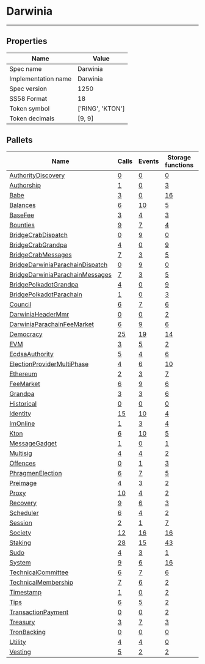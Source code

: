 # Darwinia

---------

## Properties
| Name | Value |
| -------- | -------- |
| Spec name     | Darwinia     |
| Implementation name     | Darwinia     |
| Spec version     | 1250     |
| SS58 Format     | 18     |
| Token symbol      | ['RING', 'KTON']     |
| Token decimals      | [9, 9]     |

## Pallets
| Name | Calls | Events | Storage functions | Constants | Errors
| -------- | -------- | -------- | -------- | -------- | -------- |
| [AuthorityDiscovery](authoritydiscovery.md) | [0](authoritydiscovery.md#calls) | [0](authoritydiscovery.md#events) | [0](authoritydiscovery.md#storage-functions) | [0](authoritydiscovery.md#constants) | [0](authoritydiscovery.md#errors)
| [Authorship](authorship.md) | [1](authorship.md#calls) | [0](authorship.md#events) | [3](authorship.md#storage-functions) | [1](authorship.md#constants) | [7](authorship.md#errors)
| [Babe](babe.md) | [3](babe.md#calls) | [0](babe.md#events) | [16](babe.md#storage-functions) | [3](babe.md#constants) | [3](babe.md#errors)
| [Balances](balances.md) | [6](balances.md#calls) | [10](balances.md#events) | [5](balances.md#storage-functions) | [3](balances.md#constants) | [9](balances.md#errors)
| [BaseFee](basefee.md) | [3](basefee.md#calls) | [4](basefee.md#events) | [3](basefee.md#storage-functions) | [0](basefee.md#constants) | [0](basefee.md#errors)
| [Bounties](bounties.md) | [9](bounties.md#calls) | [7](bounties.md#events) | [4](bounties.md#storage-functions) | [7](bounties.md#constants) | [10](bounties.md#errors)
| [BridgeCrabDispatch](bridgecrabdispatch.md) | [0](bridgecrabdispatch.md#calls) | [9](bridgecrabdispatch.md#events) | [0](bridgecrabdispatch.md#storage-functions) | [0](bridgecrabdispatch.md#constants) | [0](bridgecrabdispatch.md#errors)
| [BridgeCrabGrandpa](bridgecrabgrandpa.md) | [4](bridgecrabgrandpa.md#calls) | [0](bridgecrabgrandpa.md#events) | [9](bridgecrabgrandpa.md#storage-functions) | [2](bridgecrabgrandpa.md#constants) | [10](bridgecrabgrandpa.md#errors)
| [BridgeCrabMessages](bridgecrabmessages.md) | [7](bridgecrabmessages.md#calls) | [3](bridgecrabmessages.md#events) | [5](bridgecrabmessages.md#storage-functions) | [1](bridgecrabmessages.md#constants) | [12](bridgecrabmessages.md#errors)
| [BridgeDarwiniaParachainDispatch](bridgedarwiniaparachaindispatch.md) | [0](bridgedarwiniaparachaindispatch.md#calls) | [9](bridgedarwiniaparachaindispatch.md#events) | [0](bridgedarwiniaparachaindispatch.md#storage-functions) | [0](bridgedarwiniaparachaindispatch.md#constants) | [0](bridgedarwiniaparachaindispatch.md#errors)
| [BridgeDarwiniaParachainMessages](bridgedarwiniaparachainmessages.md) | [7](bridgedarwiniaparachainmessages.md#calls) | [3](bridgedarwiniaparachainmessages.md#events) | [5](bridgedarwiniaparachainmessages.md#storage-functions) | [1](bridgedarwiniaparachainmessages.md#constants) | [12](bridgedarwiniaparachainmessages.md#errors)
| [BridgePolkadotGrandpa](bridgepolkadotgrandpa.md) | [4](bridgepolkadotgrandpa.md#calls) | [0](bridgepolkadotgrandpa.md#events) | [9](bridgepolkadotgrandpa.md#storage-functions) | [2](bridgepolkadotgrandpa.md#constants) | [10](bridgepolkadotgrandpa.md#errors)
| [BridgePolkadotParachain](bridgepolkadotparachain.md) | [1](bridgepolkadotparachain.md#calls) | [0](bridgepolkadotparachain.md#events) | [3](bridgepolkadotparachain.md#storage-functions) | [1](bridgepolkadotparachain.md#constants) | [5](bridgepolkadotparachain.md#errors)
| [Council](council.md) | [6](council.md#calls) | [7](council.md#events) | [6](council.md#storage-functions) | [0](council.md#constants) | [10](council.md#errors)
| [DarwiniaHeaderMmr](darwiniaheadermmr.md) | [0](darwiniaheadermmr.md#calls) | [0](darwiniaheadermmr.md#events) | [2](darwiniaheadermmr.md#storage-functions) | [0](darwiniaheadermmr.md#constants) | [0](darwiniaheadermmr.md#errors)
| [DarwiniaParachainFeeMarket](darwiniaparachainfeemarket.md) | [6](darwiniaparachainfeemarket.md#calls) | [9](darwiniaparachainfeemarket.md#events) | [6](darwiniaparachainfeemarket.md#storage-functions) | [9](darwiniaparachainfeemarket.md#constants) | [7](darwiniaparachainfeemarket.md#errors)
| [Democracy](democracy.md) | [25](democracy.md#calls) | [19](democracy.md#events) | [14](democracy.md#storage-functions) | [11](democracy.md#constants) | [28](democracy.md#errors)
| [EVM](evm.md) | [3](evm.md#calls) | [5](evm.md#events) | [2](evm.md#storage-functions) | [0](evm.md#constants) | [6](evm.md#errors)
| [EcdsaAuthority](ecdsaauthority.md) | [5](ecdsaauthority.md#calls) | [4](ecdsaauthority.md#events) | [6](ecdsaauthority.md#storage-functions) | [5](ecdsaauthority.md#constants) | [9](ecdsaauthority.md#errors)
| [ElectionProviderMultiPhase](electionprovidermultiphase.md) | [4](electionprovidermultiphase.md#calls) | [6](electionprovidermultiphase.md#events) | [10](electionprovidermultiphase.md#storage-functions) | [14](electionprovidermultiphase.md#constants) | [11](electionprovidermultiphase.md#errors)
| [Ethereum](ethereum.md) | [2](ethereum.md#calls) | [3](ethereum.md#events) | [7](ethereum.md#storage-functions) | [0](ethereum.md#constants) | [4](ethereum.md#errors)
| [FeeMarket](feemarket.md) | [6](feemarket.md#calls) | [9](feemarket.md#events) | [6](feemarket.md#storage-functions) | [9](feemarket.md#constants) | [7](feemarket.md#errors)
| [Grandpa](grandpa.md) | [3](grandpa.md#calls) | [3](grandpa.md#events) | [6](grandpa.md#storage-functions) | [1](grandpa.md#constants) | [7](grandpa.md#errors)
| [Historical](historical.md) | [0](historical.md#calls) | [0](historical.md#events) | [0](historical.md#storage-functions) | [0](historical.md#constants) | [0](historical.md#errors)
| [Identity](identity.md) | [15](identity.md#calls) | [10](identity.md#events) | [4](identity.md#storage-functions) | [6](identity.md#constants) | [16](identity.md#errors)
| [ImOnline](imonline.md) | [1](imonline.md#calls) | [3](imonline.md#events) | [4](imonline.md#storage-functions) | [1](imonline.md#constants) | [2](imonline.md#errors)
| [Kton](kton.md) | [6](kton.md#calls) | [10](kton.md#events) | [5](kton.md#storage-functions) | [3](kton.md#constants) | [9](kton.md#errors)
| [MessageGadget](messagegadget.md) | [1](messagegadget.md#calls) | [0](messagegadget.md#events) | [1](messagegadget.md#storage-functions) | [0](messagegadget.md#constants) | [0](messagegadget.md#errors)
| [Multisig](multisig.md) | [4](multisig.md#calls) | [4](multisig.md#events) | [2](multisig.md#storage-functions) | [3](multisig.md#constants) | [14](multisig.md#errors)
| [Offences](offences.md) | [0](offences.md#calls) | [1](offences.md#events) | [3](offences.md#storage-functions) | [0](offences.md#constants) | [0](offences.md#errors)
| [PhragmenElection](phragmenelection.md) | [6](phragmenelection.md#calls) | [7](phragmenelection.md#events) | [5](phragmenelection.md#storage-functions) | [7](phragmenelection.md#constants) | [17](phragmenelection.md#errors)
| [Preimage](preimage.md) | [4](preimage.md#calls) | [3](preimage.md#events) | [2](preimage.md#storage-functions) | [0](preimage.md#constants) | [6](preimage.md#errors)
| [Proxy](proxy.md) | [10](proxy.md#calls) | [4](proxy.md#events) | [2](proxy.md#storage-functions) | [6](proxy.md#constants) | [8](proxy.md#errors)
| [Recovery](recovery.md) | [9](recovery.md#calls) | [6](recovery.md#events) | [3](recovery.md#storage-functions) | [4](recovery.md#constants) | [16](recovery.md#errors)
| [Scheduler](scheduler.md) | [6](scheduler.md#calls) | [4](scheduler.md#events) | [2](scheduler.md#storage-functions) | [2](scheduler.md#constants) | [4](scheduler.md#errors)
| [Session](session.md) | [2](session.md#calls) | [1](session.md#events) | [7](session.md#storage-functions) | [0](session.md#constants) | [5](session.md#errors)
| [Society](society.md) | [12](society.md#calls) | [16](society.md#events) | [16](society.md#storage-functions) | [9](society.md#constants) | [18](society.md#errors)
| [Staking](staking.md) | [28](staking.md#calls) | [15](staking.md#events) | [43](staking.md#storage-functions) | [8](staking.md#constants) | [25](staking.md#errors)
| [Sudo](sudo.md) | [4](sudo.md#calls) | [3](sudo.md#events) | [1](sudo.md#storage-functions) | [0](sudo.md#constants) | [1](sudo.md#errors)
| [System](system.md) | [9](system.md#calls) | [6](system.md#events) | [16](system.md#storage-functions) | [6](system.md#constants) | [6](system.md#errors)
| [TechnicalCommittee](technicalcommittee.md) | [6](technicalcommittee.md#calls) | [7](technicalcommittee.md#events) | [6](technicalcommittee.md#storage-functions) | [0](technicalcommittee.md#constants) | [10](technicalcommittee.md#errors)
| [TechnicalMembership](technicalmembership.md) | [7](technicalmembership.md#calls) | [6](technicalmembership.md#events) | [2](technicalmembership.md#storage-functions) | [0](technicalmembership.md#constants) | [2](technicalmembership.md#errors)
| [Timestamp](timestamp.md) | [1](timestamp.md#calls) | [0](timestamp.md#events) | [2](timestamp.md#storage-functions) | [1](timestamp.md#constants) | [0](timestamp.md#errors)
| [Tips](tips.md) | [6](tips.md#calls) | [5](tips.md#events) | [2](tips.md#storage-functions) | [5](tips.md#constants) | [6](tips.md#errors)
| [TransactionPayment](transactionpayment.md) | [0](transactionpayment.md#calls) | [0](transactionpayment.md#events) | [2](transactionpayment.md#storage-functions) | [3](transactionpayment.md#constants) | [0](transactionpayment.md#errors)
| [Treasury](treasury.md) | [3](treasury.md#calls) | [7](treasury.md#events) | [3](treasury.md#storage-functions) | [7](treasury.md#constants) | [3](treasury.md#errors)
| [TronBacking](tronbacking.md) | [0](tronbacking.md#calls) | [0](tronbacking.md#events) | [0](tronbacking.md#storage-functions) | [1](tronbacking.md#constants) | [0](tronbacking.md#errors)
| [Utility](utility.md) | [4](utility.md#calls) | [4](utility.md#events) | [0](utility.md#storage-functions) | [1](utility.md#constants) | [1](utility.md#errors)
| [Vesting](vesting.md) | [5](vesting.md#calls) | [2](vesting.md#events) | [2](vesting.md#storage-functions) | [2](vesting.md#constants) | [5](vesting.md#errors)